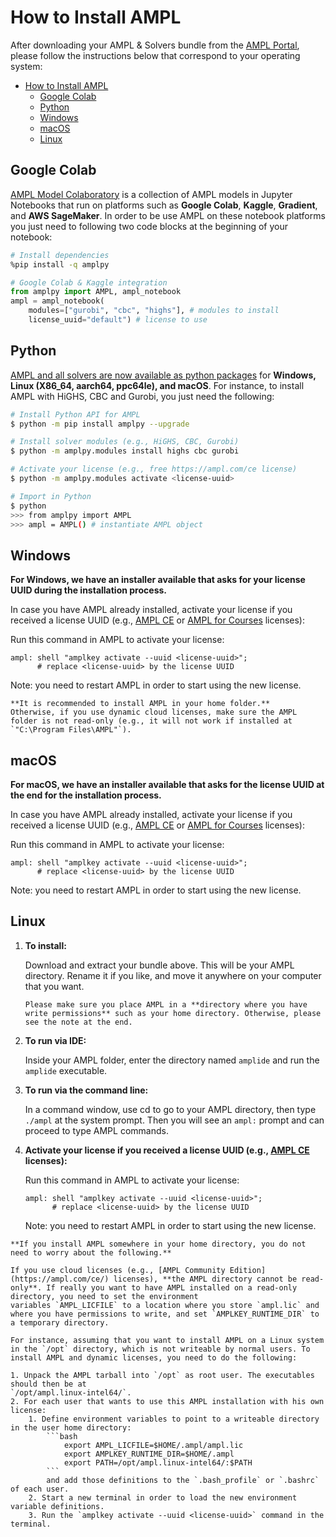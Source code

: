 # How to Install AMPL

After downloading your AMPL & Solvers bundle from the [AMPL Portal](https://portal.ampl.com),
please follow the instructions below that correspond to your operating system:

- [How to Install AMPL](#how-to-install-ampl)
  - [Google Colab](#google-colab)
  - [Python](#python)
  - [Windows](#windows)
  - [macOS](#macos)
  - [Linux](#linux)

## Google Colab

[AMPL Model Colaboratory](https://ampl.com/colab/) is a collection of AMPL models in Jupyter Notebooks that run on platforms such as **Google Colab**, **Kaggle**, **Gradient**, and **AWS SageMaker**. In order to be use AMPL on these notebook platforms you just need to following two code blocks
at the beginning of your notebook:

```bash
# Install dependencies
%pip install -q amplpy
```

```python
# Google Colab & Kaggle integration
from amplpy import AMPL, ampl_notebook
ampl = ampl_notebook(
    modules=["gurobi", "cbc", "highs"], # modules to install
    license_uuid="default") # license to use
```

## Python

[AMPL and all solvers are now available as python packages](amplpy.modules) for **Windows, Linux (X86_64, aarch64, ppc64le), and macOS**. For instance, to install AMPL with HiGHS, CBC and Gurobi,
you just need the following:

```bash
# Install Python API for AMPL
$ python -m pip install amplpy --upgrade

# Install solver modules (e.g., HiGHS, CBC, Gurobi)
$ python -m amplpy.modules install highs cbc gurobi

# Activate your license (e.g., free https://ampl.com/ce license)
$ python -m amplpy.modules activate <license-uuid>

# Import in Python
$ python
>>> from amplpy import AMPL
>>> ampl = AMPL() # instantiate AMPL object
```

## Windows

**For Windows, we have an installer available that asks for your license UUID during the installation process.**

In case you have AMPL already installed, activate your license if you received a license UUID (e.g., [AMPL CE](https://ampl.com/ce) or [AMPL for Courses](https://ampl.com/courses) licenses):

Run this command in AMPL to activate your license:
```
ampl: shell "amplkey activate --uuid <license-uuid>";
      # replace <license-uuid> by the license UUID
```
Note: you need to restart AMPL in order to start using the new license.

```{note}
**It is recommended to install AMPL in your home folder.**
Otherwise, if you use dynamic cloud licenses, make sure the AMPL folder is not read-only (e.g., it will not work if installed at `"C:\Program Files\AMPL"`).
```

## macOS

**For macOS, we have an installer available that asks for the license UUID at the end for the installation process.**

In case you have AMPL already installed, activate your license if you received a license UUID (e.g., [AMPL CE](https://ampl.com/ce) or [AMPL for Courses](https://ampl.com/courses) licenses):

Run this command in AMPL to activate your license:
```
ampl: shell "amplkey activate --uuid <license-uuid>";
      # replace <license-uuid> by the license UUID
```
Note: you need to restart AMPL in order to start using the new license.

## Linux

1. **To install:**
   
    Download and extract your bundle above. This will be your AMPL directory. Rename it if you like, and move it anywhere on your computer that you want.

    ```{warning}
    Please make sure you place AMPL in a **directory where you have write permissions** such as your home directory. Otherwise, please see the note at the end.
    ```

2. **To run via IDE:**
    
    Inside your AMPL folder, enter the directory named `amplide` and run the `amplide` executable.

3. **To run via the command line:**

    In a command window, use cd to go to your AMPL directory, then type `./ampl` at the system prompt. Then you will see an `ampl:` prompt and can proceed to type AMPL commands.

4. **Activate your license if you received a license UUID (e.g., [AMPL CE](https://ampl.com/ce) licenses):**

    Run this command in AMPL to activate your license:
    ```
    ampl: shell "amplkey activate --uuid <license-uuid>";
          # replace <license-uuid> by the license UUID
    ```
    Note: you need to restart AMPL in order to start using the new license.

```{note}
**If you install AMPL somewhere in your home directory, you do not need to worry about the following.**

If you use cloud licenses (e.g., [AMPL Community Edition](https://ampl.com/ce/) licenses), **the AMPL directory cannot be read-only**. If really you want to have AMPL installed on a read-only directory, you need to set the environment
variables `AMPL_LICFILE` to a location where you store `ampl.lic` and where you have permissions to write, and set `AMPLKEY_RUNTIME_DIR` to a temporary directory.

For instance, assuming that you want to install AMPL on a Linux system in the `/opt` directory, which is not writeable by normal users. To install AMPL and dynamic licenses, you need to do the following:

1. Unpack the AMPL tarball into `/opt` as root user. The executables should then be at
`/opt/ampl.linux-intel64/`.
2. For each user that wants to use this AMPL installation with his own license:
    1. Define environment variables to point to a writeable directory in the user home directory:
        ```bash
            export AMPL_LICFILE=$HOME/.ampl/ampl.lic
            export AMPLKEY_RUNTIME_DIR=$HOME/.ampl
            export PATH=/opt/ampl.linux-intel64/:$PATH
        ```
        and add those definitions to the `.bash_profile` or `.bashrc` of each user.
    2. Start a new terminal in order to load the new environment variable definitions.
    3. Run the `amplkey activate --uuid <license-uuid>` command in the terminal.
```
